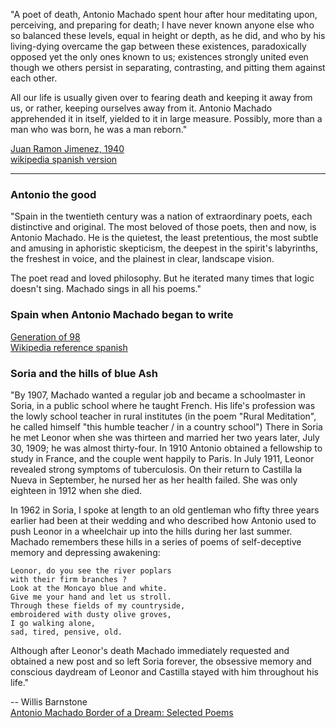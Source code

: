 
"A poet of death, Antonio Machado spent hour after hour meditating upon, perceiving, and preparing for death; I have never known anyone else who so balanced these levels, equal in height or depth, as he did, and who by his living-dying overcame the gap between these existences, paradoxically opposed yet the only ones known to us; existences strongly united even though we others persist in separating, contrasting, and pitting them against each other.

All our life is usually given over to fearing death and keeping it away from us, or rather, keeping ourselves away from it.  Antonio Machado apprehended it in itself, yielded to it in large measure.  Possibly, more than a man who was born, he was a man reborn."

[Juan Ramon Jimenez, 1940](https://en.wikipedia.org/wiki/Juan_Ram%C3%B3n_Jim%C3%A9nez)  
[wikipedia spanish version](https://es.wikipedia.org/wiki/Juan_Ram%C3%B3n_Jim%C3%A9nez)

----------

### Antonio the good

"Spain in the twentieth century was a nation of extraordinary poets, each distinctive and original.  The most beloved of those poets, then and now, is Antonio Machado.  He is the quietest, the least pretentious, the most subtle and amusing in aphoristic skepticism, the deepest in the spirit's labyrinths, the freshest in voice, and the plainest in clear, landscape vision.

The poet read and loved philosophy.  But he iterated many times that logic doesn't sing.  Machado sings in all his poems."

### Spain when Antonio Machado began to write

[Generation of 98](https://en.wikipedia.org/wiki/Generation_of_%2798)     
[Wikipedia reference spanish](https://es.wikipedia.org/wiki/Generaci%C3%B3n_del_98)

### Soria and the hills of blue Ash

"By 1907, Machado wanted a regular job and became a schoolmaster in Soria, in a public school where he taught French.  His life's profession was the lowly school teacher in rural institutes (in the poem "Rural Meditation", he called himself "this humble teacher / in a country school")  There in Soria he met Leonor when she was thirteen and married her two years later, July 30, 1909; he was almost thirty-four.  In 1910 Antonio obtained a fellowship to study in France, and the couple went happily to Paris.  In July 1911, Leonor revealed strong symptoms of tuberculosis.  On their return to Castilla la Nueva in September, he nursed her as her health failed.  She was only eighteen in 1912 when she died.

In 1962 in Soria, I spoke at length to an old gentleman who fifty three years earlier had been at their wedding and who described how Antonio used to push Leonor in a wheelchair up into the hills during her last summer.  Machado remembers these hills in a series of poems of self-deceptive memory and depressing awakening:

```
Leonor, do you see the river poplars
with their firm branches ?
Look at the Moncayo blue and white.
Give me your hand and let us stroll.
Through these fields of my countryside,
embroidered with dusty olive groves,
I go walking alone,
sad, tired, pensive, old.
```

Although after Leonor's death Machado immediately requested and obtained a new post and so left Soria forever, the obsessive memory and conscious daydream of Leonor and Castilla stayed with him throughout his life."   

-- Willis Barnstone  
[Antonio Machado Border of a Dream: Selected Poems](https://www.coppercanyonpress.org/books/border-of-a-dream-selected-poems-by-antonio-machado-tr-willis-barnstone/)
